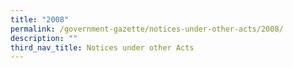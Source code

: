 ```yaml
---
title: "2008"
permalink: /government-gazette/notices-under-other-acts/2008/
description: ""
third_nav_title: Notices under other Acts
---
```

